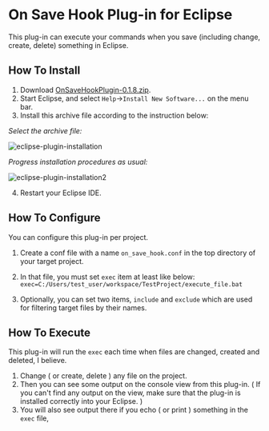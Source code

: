 # On Save Hook Plug-in for Eclipse

This plug-in can execute your commands when you save (including change, create, delete) something in Eclipse. 

## How To Install
1. Download [OnSaveHookPlugin-0.1.8.zip](https://github.com/ktommyk/eclipse-on-save-hook-plugin/releases/download/0.1/OnSaveHookPlugin-0.1.8.zip). 
1. Start Eclipse, and select `Help`->`Install New Software...` on the menu bar. 
1. Install this archive file according to the instruction below: 

*Select the archive file:*

![eclipse-plugin-installation](https://user-images.githubusercontent.com/13780300/34488010-155e8e50-f01a-11e7-81ab-a4782675ab41.png)


*Progress installation procedures as usual:*

![eclipse-plugin-installation2](https://user-images.githubusercontent.com/13780300/34488049-3d1969b0-f01a-11e7-8e5f-255ea64eafa4.png)


4. Restart your Eclipse IDE.


## How To Configure
You can configure this plug-in per project. 

1. Create a conf file with a name `on_save_hook.conf` in the top directory of your target project.  
2. In that file, you must set `exec` item at least like below: 
`exec=C:/Users/test_user/workspace/TestProject/execute_file.bat`

3. Optionally, you can set two items,  `include` and `exclude` which are used for filtering target files by their names. 

## How To Execute
This plug-in will run the `exec` each time when files are changed, created and deleted, I believe. 

1. Change ( or create, delete ) any file on the project.
2. Then you can see some output on the console view from this plug-in.
 ( If you can't find any output on the view, make sure that the plug-in is installed correctly into your Eclipse. )
3. You will also see output there if you echo ( or print ) something in the `exec` file, 
